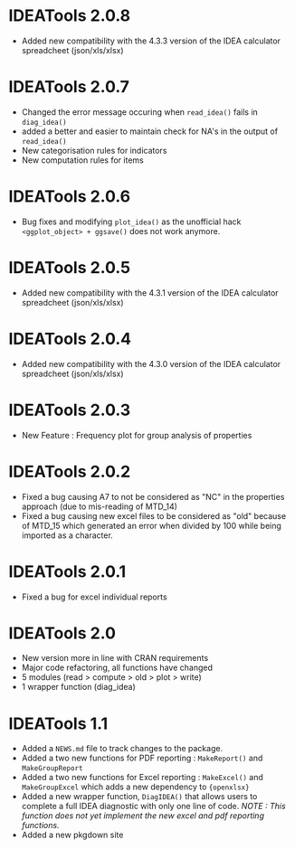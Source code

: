 # IDEATools 2.0.8

* Added new compatibility with the 4.3.3 version of the IDEA calculator spreadcheet (json/xls/xlsx)

# IDEATools 2.0.7

* Changed the error message occuring when `read_idea()` fails in `diag_idea()`
* added a better and easier to maintain check for NA's in the output of `read_idea()`
* New categorisation rules for indicators
* New computation rules for items

# IDEATools 2.0.6

* Bug fixes and modifying `plot_idea()` as the unofficial hack `<ggplot_object> + ggsave()` does not work anymore.

# IDEATools 2.0.5

* Added new compatibility with the 4.3.1 version of the IDEA calculator spreadcheet (json/xls/xlsx)

# IDEATools 2.0.4

* Added new compatibility with the 4.3.0 version of the IDEA calculator spreadcheet (json/xls/xlsx)

# IDEATools 2.0.3

* New Feature : Frequency plot for group analysis of properties

# IDEATools 2.0.2

* Fixed a bug causing A7 to not be considered as "NC" in the properties approach (due to mis-reading of MTD_14)
* Fixed a bug causing new excel files to be considered as "old" because of MTD_15 which generated an error when divided by 100 while being imported as a character.

# IDEATools 2.0.1

* Fixed a bug for excel individual reports


# IDEATools 2.0

* New version more in line with CRAN requirements
* Major code refactoring, all functions have changed
* 5 modules (read > compute > old > plot > write) 
* 1 wrapper function (diag_idea)


# IDEATools 1.1

* Added a `NEWS.md` file to track changes to the package.
* Added a two new functions for PDF reporting : `MakeReport()` and `MakeGroupReport`
* Added a two new functions for Excel reporting : `MakeExcel()` and `MakeGroupExcel` which adds a new dependency to `{openxlsx}`
* Added a new wrapper function, `DiagIDEA()` that allows users to complete a full IDEA diagnostic with only one line of code. *NOTE : This function does not yet implement the new excel and pdf reporting functions.*
* Added a new pkgdown site
